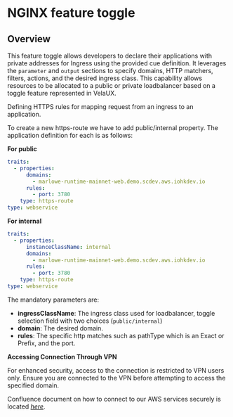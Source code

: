 # NGINX feature toggle

## Overview

This feature toggle allows developers to declare their applications with private addresses for Ingress using the provided cue definition. It leverages the `parameter` and `output` sections to specify domains, HTTP matchers, filters, actions, and the desired ingress class. This capability allows resources to be allocated to a public or private loadbalancer based on a toggle feature represented in VelaUX.

Defining HTTPS rules for mapping request from an ingress to an application.

To create a new https-route we have to add public/internal property.
The application definition for each is as follows:

**For public**

```yaml
traits:
  - properties:
      domains:
        - marlowe-runtime-mainnet-web.demo.scdev.aws.iohkdev.io
      rules:
        - port: 3780
    type: https-route
type: webservice
```

**For internal**

```yaml
traits:
  - properties:
      instanceClassName: internal
      domains:
        - marlowe-runtime-mainnet-web.demo.scdev.aws.iohkdev.io
      rules:
        - port: 3780
    type: https-route
type: webservice
```

The mandatory parameters are:

- **ingressClassName**: The ingress class used for loadbalancer, toggle selection field with two choices (`public/internal`)
- **domain**: The desired domain.
- **rules**: The specific http matches such as pathType which is an Exact or Prefix, and the port.

**Accessing Connection Through VPN**

For enhanced security, access to the connection is restricted to VPN users only. Ensure you are connected to the VPN before attempting to access the specified domain.

Confluence document on how to connect to our AWS services securely is located [_here_](https://input-output.atlassian.net/wiki/spaces/SCT/pages/4019617812/User+Handbook+Connecting+to+AWS+Services+Securely+using+OpenVPN+Client).
